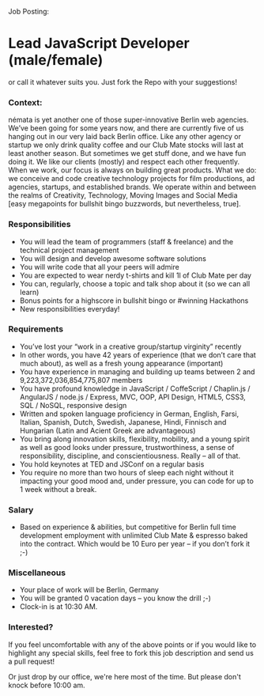 Job Posting:
# Lead JavaScript Developer (male/female)
or call it whatever suits you. Just fork the Repo with your suggestions!

### Context:
némata is yet another one of those super-innovative Berlin web agencies. We’ve been going for some years now, and there are currently five of us hanging out in our very laid back Berlin office. Like any other agency or startup we only drink quality coffee and our Club Mate stocks will last at least another season. But sometimes we get stuff done, and we have fun doing it. We like our clients (mostly) and respect each other frequently. When we work, our focus is always on building great products.
What we do: we conceive and code creative technology projects for film productions, ad agencies, startups, and established brands. We operate within and between the realms of Creativity, Technology, Moving Images and Social Media [easy megapoints for bullshit bingo buzzwords, but nevertheless, true].


### Responsibilities
 * You will lead the team of programmers (staff & freelance) and the technical project management
 * You will design and develop awesome software solutions
 * You will write code that all your peers will admire
 * You are expected to wear nerdy t-shirts and kill 1l of Club Mate per day
 * You can, regularly, choose a topic and talk shop about it (so we can all learn)
 * Bonus points for a highscore in bullshit bingo or #winning Hackathons
 * New responsibilities everyday!

### Requirements
 * You’ve lost your “work in a creative group/startup virginity” recently
 * In other words, you have 42 years of experience (that we don’t care that much about), as well as a fresh young appearance (important)
 * You have experience in managing and building up teams between 2 and 9,223,372,036,854,775,807 members
 * You have profound knowledge in JavaScript / CoffeScript / Chaplin.js / AngularJS / node.js / Express,  MVC, OOP, API Design, HTML5, CSS3, SQL / NoSQL, responsive design
 * Written and spoken language proficiency in German, English, Farsi, Italian, Spanish, Dutch, Swedish, Japanese, Hindi, Finnisch and Hungarian (Latin and Acient Greek are advantageous)
 * You bring along innovation skills, flexibility, mobility, and a young spirit as well as good looks under pressure, trustworthiness, a sense of responsibility, discipline, and conscientiousness.  Really – all of that.
 * You hold keynotes at TED and JSConf on a regular basis
 * You require no more than two hours of sleep each night without it impacting your good mood and, under pressure, you can code for up to 1 week without a break.

### Salary
 * Based on experience & abilities, but competitive for Berlin full time development employment with unlimited Club Mate & espresso baked into the contract. Which would be 10 Euro per year – if you don’t fork it ;-)


### Miscellaneous
 * Your place of work will be Berlin, Germany
 * You will be granted 0 vacation days – you know the drill ;-)
 * Clock-in is at 10:30 AM. 

### Interested?
If you feel uncomfortable with any of the above points or if you would like to highlight any special skills, feel free to fork this job description and send us a pull request!

Or just drop by our office, we're here most of the time. But please don't knock before 10:00 am.